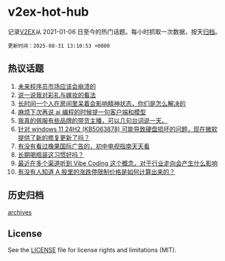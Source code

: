 # v2ex-hot-hub

 记录[V2EX](https://www.v2ex.com/)从 2021-01-06 日至今的热门话题。每小时抓取一次数据，按天[归档](archives)。

`更新时间：2025-08-31 13:10:53 +0800`

## 热议话题

1. [未来程序员市场应该会崩溃的](https://www.v2ex.com/t/1156021)
1. [说一说我对彩礼与嫁妆的看法](https://www.v2ex.com/t/1155950)
1. [长时间一个人在房间里呆着会影响精神状态，你们是怎么解决的](https://www.v2ex.com/t/1155984)
1. [麻烦下次再说 ai 编程的时候提一句客户端和模型](https://www.v2ex.com/t/1155936)
1. [我真的佩服有些品牌的带货主播，可以几句台词说一天。](https://www.v2ex.com/t/1155939)
1. [针对 windows 11 24H2 (KB5063878) 可能导致硬盘损坏的问题，现在微软提供了新的修复更新了吗？](https://www.v2ex.com/t/1155977)
1. [有没有看过橡果国际广告的，初中电视指南天天看](https://www.v2ex.com/t/1155961)
1. [长期喝瓶装这习惯好吗？](https://www.v2ex.com/t/1156024)
1. [最近在多个渠道听到 Vibe Coding 这个概念，对于行业走向会产生什么影响](https://www.v2ex.com/t/1155985)
1. [有没有人知道 A 股里的涨跌停限制价格是如何计算出来的？](https://www.v2ex.com/t/1155983)

## 历史归档

[archives](archives)

## License

See the [LICENSE](LICENSE) file for license rights and limitations (MIT).

